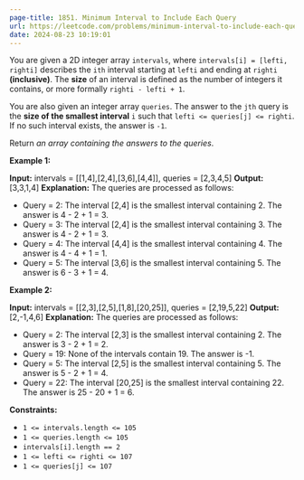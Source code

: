 ```yaml
---
page-title: 1851. Minimum Interval to Include Each Query
url: https://leetcode.com/problems/minimum-interval-to-include-each-query/description/
date: 2024-08-23 10:19:01
---
```

You are given a 2D integer array `intervals`, where `intervals[i] = [lefti, righti]` describes the `ith` interval starting at `lefti` and ending at `righti` **(inclusive)**. The **size** of an interval is defined as the number of integers it contains, or more formally `righti - lefti + 1`.

You are also given an integer array `queries`. The answer to the `jth` query is the **size of the smallest interval** `i` such that `lefti <= queries[j] <= righti`. If no such interval exists, the answer is `-1`.

Return *an array containing the answers to the queries*.

**Example 1:**

**Input:** intervals = \[\[1,4\],\[2,4\],\[3,6\],\[4,4\]\], queries = \[2,3,4,5\]
**Output:** \[3,3,1,4\]
**Explanation:** The queries are processed as follows:
- Query = 2: The interval \[2,4\] is the smallest interval containing 2. The answer is 4 - 2 + 1 = 3.
- Query = 3: The interval \[2,4\] is the smallest interval containing 3. The answer is 4 - 2 + 1 = 3.
- Query = 4: The interval \[4,4\] is the smallest interval containing 4. The answer is 4 - 4 + 1 = 1.
- Query = 5: The interval \[3,6\] is the smallest interval containing 5. The answer is 6 - 3 + 1 = 4.

**Example 2:**

**Input:** intervals = \[\[2,3\],\[2,5\],\[1,8\],\[20,25\]\], queries = \[2,19,5,22\]
**Output:** \[2,-1,4,6\]
**Explanation:** The queries are processed as follows:
- Query = 2: The interval \[2,3\] is the smallest interval containing 2. The answer is 3 - 2 + 1 = 2.
- Query = 19: None of the intervals contain 19. The answer is -1.
- Query = 5: The interval \[2,5\] is the smallest interval containing 5. The answer is 5 - 2 + 1 = 4.
- Query = 22: The interval \[20,25\] is the smallest interval containing 22. The answer is 25 - 20 + 1 = 6.

**Constraints:**

-   `1 <= intervals.length <= 105`
-   `1 <= queries.length <= 105`
-   `intervals[i].length == 2`
-   `1 <= lefti <= righti <= 107`
-   `1 <= queries[j] <= 107`